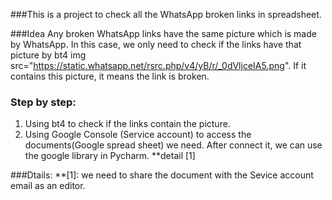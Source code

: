 ###This is a project to check all the WhatsApp broken links in spreadsheet.

###Idea
Any broken WhatsApp links have the same picture which is made by WhatsApp. 
In this case, we only need to check if the links have that picture by bt4 img src="https://static.whatsapp.net/rsrc.php/v4/yB/r/_0dVljceIA5.png".
If it contains this picture, it means the link is broken.

### Step by step:
1. Using bt4 to check if the links contain the picture.
2. Using Google Console (Service account) to access the documents(Google spread sheet) we need. After connect it, we can use the google library in Pycharm. **detail [1]


###Dtails:
**[1]: we need to share the document with the Sevice account email as an editor. 
